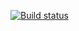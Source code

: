 [![Build status](https://ci.appveyor.com/api/projects/status/na3doi93r8km09ay?svg=true)](https://ci.appveyor.com/project/EKukhotskaya/dz-project-at-2-3)